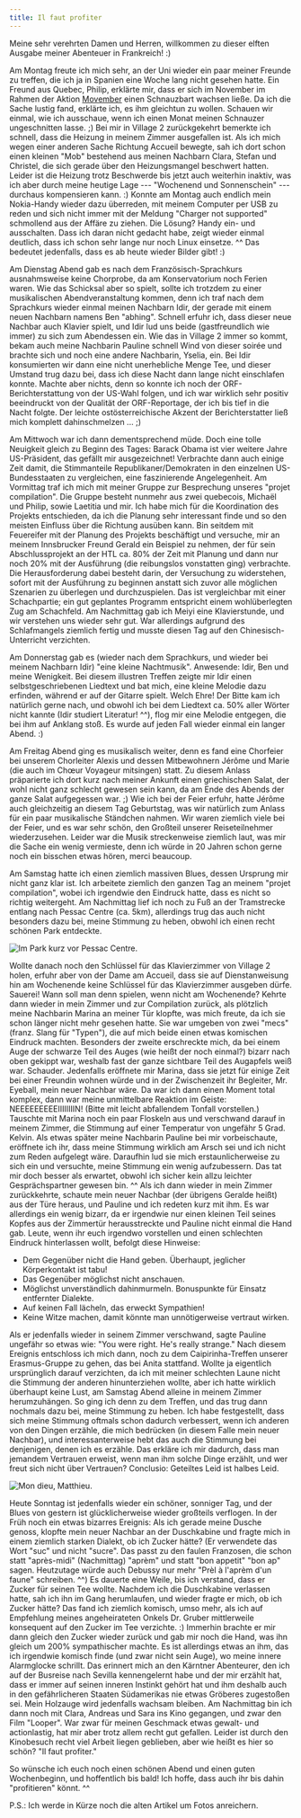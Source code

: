 ```yaml
---
title: Il faut profiter
---
```


Meine sehr verehrten Damen und Herren, willkommen zu dieser elften Ausgabe meiner Abenteuer in Frankreich! :)

Am Montag freute ich mich sehr, an der Uni wieder ein paar meiner Freunde zu treffen, die ich ja in Spanien eine Woche lang nicht gesehen hatte. Ein Freund aus Quebec, Philip, erklärte mir, dass er sich im November im Rahmen der Aktion [Movember](http://de.wikipedia.org/wiki/Movember) einen Schnauzbart wachsen ließe. Da ich die Sache lustig fand, erklärte ich, es ihm gleichtun zu wollen. Schauen wir einmal, wie ich ausschaue, wenn ich einen Monat meinen Schnauzer ungeschnitten lasse. ;)
Bei mir in Village 2 zurückgekehrt bemerkte ich schnell, dass die Heizung in meinem Zimmer ausgefallen ist. Als ich mich wegen einer anderen Sache Richtung Accueil bewegte, sah ich dort schon einen kleinen "Mob" bestehend aus meinen Nachbarn Clara, Stefan und Christel, die sich gerade über den Heizungsmangel beschwert hatten. Leider ist die Heizung trotz Beschwerde bis jetzt auch weiterhin inaktiv, was ich aber durch meine heutige Lage --- "Wochenend und Sonnenschein" --- durchaus kompensieren kann. :)
Konnte am Montag auch endlich mein Nokia-Handy wieder dazu überreden, mit meinem Computer per USB zu reden und sich nicht immer mit der Meldung "Charger not supported" schmollend aus der Affäre zu ziehen. Die Lösung? Handy ein- und ausschalten. Dass ich daran nicht gedacht habe, zeigt wieder einmal deutlich, dass ich schon sehr lange nur noch Linux einsetze. ^^ Das bedeutet jedenfalls, dass es ab heute wieder Bilder gibt! :)

Am Dienstag Abend gab es nach dem Französisch-Sprachkurs ausnahmsweise keine Chorprobe, da am Konservatorium noch Ferien waren. Wie das Schicksal aber so spielt, sollte ich trotzdem zu einer musikalischen Abendveranstaltung kommen, denn ich traf nach dem Sprachkurs wieder einmal meinen Nachbarn Idir, der gerade mit einem neuen Nachbarn namens Ben "abhing". Schnell erfuhr ich, dass dieser neue Nachbar auch Klavier spielt, und Idir lud uns beide (gastfreundlich wie immer) zu sich zum Abendessen ein. Wie das in Village 2 immer so kommt, bekam auch meine Nachbarin Pauline schnell Wind von dieser soirée und brachte sich und noch eine andere Nachbarin, Yselia, ein. Bei Idir konsumierten wir dann eine nicht unerhebliche Menge Tee, und dieser Umstand trug dazu bei, dass ich diese Nacht dann lange nicht einschlafen konnte. Machte aber nichts, denn so konnte ich noch der ORF-Berichterstattung von der US-Wahl folgen, und ich war wirklich sehr positiv beeindruckt von der Qualität der ORF-Reportage, der ich bis tief in die Nacht folgte. Der leichte ostösterreichische Akzent der Berichterstatter ließ mich komplett dahinschmelzen ... ;)

Am Mittwoch war ich dann dementsprechend müde. Doch eine tolle Neuigkeit gleich zu Beginn des Tages: Barack Obama ist vier weitere Jahre US-Präsident, das gefällt mir ausgezeichnet! Verbrachte dann auch einige Zeit damit, die Stimmanteile Republikaner/Demokraten in den einzelnen US-Bundesstaaten zu vergleichen, eine faszinierende Angelegenheit.
Am Vormittag traf ich mich mit meiner Gruppe zur Besprechung unseres "projet compilation". Die Gruppe besteht nunmehr aus zwei quebecois, Michaël und Philip, sowie Laetitia und mir. Ich habe mich für die Koordination des Projekts entschieden, da ich die Planung sehr interessant finde und so den meisten Einfluss über die Richtung ausüben kann. Bin seitdem mit Feuereifer mit der Planung des Projekts beschäftigt und versuche, mir an meinem Innsbrucker Freund Gerald ein Beispiel zu nehmen, der für sein Abschlussprojekt an der HTL ca. 80% der Zeit mit Planung und dann nur noch 20% mit der Ausführung (die reibungslos vonstatten ging) verbrachte. Die Herausforderung dabei besteht darin, der Versuchung zu widerstehen, sofort mit der Ausführung zu beginnen anstatt sich zuvor alle möglichen Szenarien zu überlegen und durchzuspielen. Das ist vergleichbar mit einer Schachpartie; ein gut geplantes Programm entspricht einem wohlüberlegten Zug am Schachfeld.
Am Nachmittag gab ich Meiyi eine Klavierstunde, und wir verstehen uns wieder sehr gut. War allerdings aufgrund des Schlafmangels ziemlich fertig und musste diesen Tag auf den Chinesisch-Unterricht verzichten.

Am Donnerstag gab es (wieder nach dem Sprachkurs, und wieder bei meinem Nachbarn Idir) "eine kleine Nachtmusik". Anwesende: Idir, Ben und meine Wenigkeit. Bei diesem illustren Treffen zeigte mir Idir einen selbstgeschriebenen Liedtext und bat mich, eine kleine Melodie dazu erfinden, während er auf der Gitarre spielt. Welch Ehre! Der Bitte kam ich natürlich gerne nach, und obwohl ich bei dem Liedtext ca. 50% aller Wörter nicht kannte (Idir studiert Literatur! ^^), flog mir eine Melodie entgegen, die bei ihm auf Anklang stoß. Es wurde auf jeden Fall wieder einmal ein langer Abend. :)

Am Freitag Abend ging es musikalisch weiter, denn es fand eine Chorfeier bei unserem Chorleiter Alexis und dessen Mitbewohnern Jérôme und Marie (die auch im Chœur Voyageur mitsingen) statt. Zu diesem Anlass präparierte ich dort kurz nach meiner Ankunft einen griechischen Salat, der wohl nicht ganz schlecht gewesen sein kann, da am Ende des Abends der ganze Salat aufgegessen war. ;) Wie ich bei der Feier erfuhr, hatte Jérôme auch gleichzeitig an diesem Tag Geburtstag, was wir natürlich zum Anlass für ein paar musikalische Ständchen nahmen. Wir waren ziemlich viele bei der Feier, und es war sehr schön, den Großteil unserer Reiseteilnehmer wiederzusehen. Leider war die Musik streckenweise ziemlich laut, was mir die Sache ein wenig vermieste, denn ich würde in 20 Jahren schon gerne noch ein bisschen etwas hören, merci beaucoup.

Am Samstag hatte ich einen ziemlich massiven Blues, dessen Ursprung mir nicht ganz klar ist. Ich arbeitete ziemlich den ganzen Tag an meinem "projet compilation", wobei ich irgendwie den Eindruck hatte, dass es nicht so richtig weitergeht. Am Nachmittag lief ich noch zu Fuß an der Tramstrecke entlang nach Pessac Centre (ca. 5km), allerdings trug das auch nicht besonders dazu bei, meine Stimmung zu heben, obwohl ich einen recht schönen Park entdeckte.

![Im Park kurz vor Pessac Centre.]($media$/Photo2064.jpg)

Wollte danach noch den Schlüssel für das Klavierzimmer von Village 2 holen, erfuhr aber von der Dame am Accueil, dass sie auf Dienstanweisung hin am Wochenende keine Schlüssel für das Klavierzimmer ausgeben dürfe. Sauerei! Wann soll man denn spielen, wenn nicht am Wochenende?
Kehrte dann wieder in mein Zimmer und zur Compilation zurück, als plötzlich meine Nachbarin Marina an meiner Tür klopfte, was mich freute, da ich sie schon länger nicht mehr gesehen hatte. Sie war umgeben von zwei "mecs" (franz. Slang für "Typen"), die auf mich beide einen etwas komischen Eindruck machten. Besonders der zweite erschreckte mich, da bei einem Auge der schwarze Teil des Auges (wie heißt der noch einmal?) bizarr nach oben gekippt war, weshalb fast der ganze sichtbare Teil des Augapfels weiß war. Schauder. Jedenfalls eröffnete mir Marina, dass sie jetzt für einige Zeit bei einer Freundin wohnen würde und in der Zwischenzeit ihr Begleiter, Mr. Eyeball, mein neuer Nachbar wäre. Da war ich dann einen Moment total komplex, dann war meine unmittelbare Reaktion im Geiste: NEEEEEEEEEIIIIIIIIN! (Bitte mit leicht abfallendem Tonfall vorstellen.) Tauschte mit Marina noch ein paar Floskeln aus und verschwand darauf in meinem Zimmer, die Stimmung auf einer Temperatur von ungefähr 5 Grad. Kelvin. Als etwas später meine Nachbarin Pauline bei mir vorbeischaute, eröffnete ich ihr, dass meine Stimmung wirklich am Arsch sei und ich nicht zum Reden aufgelegt wäre. Daraufhin lud sie mich erstaunlicherweise zu sich ein und versuchte, meine Stimmung ein wenig aufzubessern. Das tat mir doch besser als erwartet, obwohl ich sicher kein allzu leichter Gesprächspartner gewesen bin. ^^
Als ich dann wieder in mein Zimmer zurückkehrte, schaute mein neuer Nachbar (der übrigens Geralde heißt) aus der Türe heraus, und Pauline und ich redeten kurz mit ihm. Es war allerdings ein wenig bizarr, da er irgendwie nur einen kleinen Teil seines Kopfes aus der Zimmertür herausstreckte und Pauline nicht einmal die Hand gab. Leute, wenn ihr euch irgendwo vorstellen und einen schlechten Eindruck hinterlassen wollt, befolgt diese Hinweise:

* Dem Gegenüber nicht die Hand geben. Überhaupt, jeglicher Körperkontakt ist tabu!
* Das Gegenüber möglichst nicht anschauen.
* Möglichst unverständlich dahinmurmeln. Bonuspunkte für Einsatz entfernter Dialekte.
* Auf keinen Fall lächeln, das erweckt Sympathien!
* Keine Witze machen, damit könnte man unnötigerweise vertraut wirken.


Als er jedenfalls wieder in seinem Zimmer verschwand, sagte Pauline ungefähr so etwas wie: "You were right. He's really strange."
Nach diesem Ereignis entschloss ich mich dann, noch zu dem Caipirinha-Treffen unserer Erasmus-Gruppe zu gehen, das bei Anita stattfand. Wollte ja eigentlich ursprünglich darauf verzichten, da ich mit meiner schlechten Laune nicht die Stimmung der anderen hinunterziehen wollte, aber ich hatte wirklich überhaupt keine Lust, am Samstag Abend alleine in meinem Zimmer herumzuhängen. So ging ich denn zu dem Treffen, und das trug dann nochmals dazu bei, meine Stimmung zu heben. Ich habe festgestellt, dass sich meine Stimmung oftmals schon dadurch verbessert, wenn ich anderen von den Dingen erzähle, die mich bedrücken (in diesem Falle mein neuer Nachbar), und interessanterweise hebt das auch die Stimmung bei denjenigen, denen ich es erzähle. Das erkläre ich mir dadurch, dass man jemandem Vertrauen erweist, wenn man ihm solche Dinge erzählt, und wer freut sich nicht über Vertrauen? Conclusio: Geteiltes Leid ist halbes Leid.

![Mon dieu, Matthieu.]($media$/Photo2068.jpg)

Heute Sonntag ist jedenfalls wieder ein schöner, sonniger Tag, und der Blues von gestern ist glücklicherweise wieder großteils verflogen. In der Früh noch ein etwas bizarres Ereignis: Als ich gerade meine Dusche genoss, klopfte mein neuer Nachbar an der Duschkabine und fragte mich in einem ziemlich starken Dialekt, ob ich Zucker hätte? (Er verwendete das Wort "suc" und nicht "sucre". Das passt zu den faulen Franzosen, die schon statt "après-midi" (Nachmittag) "aprèm" und statt "bon appetit" "bon ap" sagen. Heutzutage würde auch Debussy nur mehr "Prèl à l'aprèm d'un faune" schreiben. ^^) Es dauerte eine Weile, bis ich verstand, dass er Zucker für seinen Tee wollte. Nachdem ich die Duschkabine verlassen hatte, sah ich ihn im Gang herumlaufen, und wieder fragte er mich, ob ich Zucker hätte? Das fand ich ziemlich komisch, umso mehr, als ich auf Empfehlung meines angeheirateten Onkels Dr. Gruber mittlerweile konsequent auf den Zucker im Tee verzichte. :) Immerhin brachte er mir dann gleich den Zucker wieder zurück und gab mir noch die Hand, was ihn gleich um 200% sympathischer machte. Es ist allerdings etwas an ihm, das ich irgendwie komisch finde (und zwar nicht sein Auge), wo meine innere Alarmglocke schrillt. Das erinnert mich an den Kärntner Abenteurer, den ich auf der Busreise nach Sevilla kennengelernt habe und der mir erzählt hat, dass er immer auf seinen inneren Instinkt gehört hat und ihm deshalb auch in den gefährlicheren Staaten Südamerikas nie etwas Gröberes zugestoßen sei. Mein Holzauge wird jedenfalls wachsam bleiben.
Am Nachmittag bin ich dann noch mit Clara, Andreas und Sara ins Kino gegangen, und zwar den Film "Looper". War zwar für meinen Geschmack etwas gewalt- und actionlastig, hat mir aber trotz allem recht gut gefallen. Leider ist durch den Kinobesuch recht viel Arbeit liegen geblieben, aber wie heißt es hier so schön? "Il faut profiter."

So wünsche ich euch noch einen schönen Abend und einen guten Wochenbeginn, und hoffentlich bis bald! Ich hoffe, dass auch ihr bis dahin "profitieren" könnt. ^^

P.S.: Ich werde in Kürze noch die alten Artikel um Fotos anreichern.
